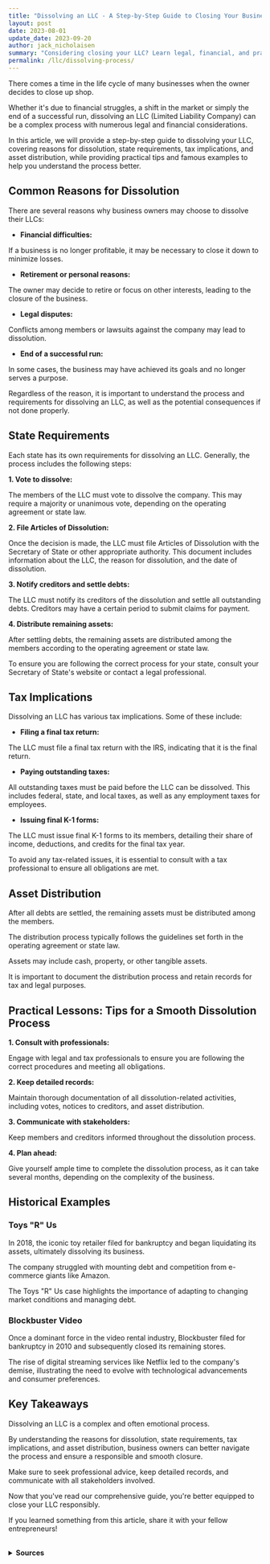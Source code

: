 ```yaml
---
title: "Dissolving an LLC - A Step-by-Step Guide to Closing Your Business"
layout: post
date: 2023-08-01
update_date: 2023-09-20
author: jack_nicholaisen
summary: "Considering closing your LLC? Learn legal, financial, and practical tips for dissolving it in our comprehensive guide. Dive in now!"
permalink: /llc/dissolving-process/
---
```


There comes a time in the life cycle of many businesses when the owner decides to close up shop. 

Whether it's due to financial struggles, a shift in the market or simply the end of a successful run, dissolving an LLC (Limited Liability Company) can be a complex process with numerous legal and financial considerations.

In this article, we will provide a step-by-step guide to dissolving your LLC, covering reasons for dissolution, state requirements, tax implications, and asset distribution, while providing practical tips and famous examples to help you understand the process better.

## Common Reasons for Dissolution

There are several reasons why business owners may choose to dissolve their LLCs:

-   **Financial difficulties:** 

If a business is no longer profitable, it may be necessary to close it down to minimize losses.

-   **Retirement or personal reasons:** 

The owner may decide to retire or focus on other interests, leading to the closure of the business.

-   **Legal disputes:** 

Conflicts among members or lawsuits against the company may lead to dissolution.

-   **End of a successful run:** 

In some cases, the business may have achieved its goals and no longer serves a purpose.

Regardless of the reason, it is important to understand the process and requirements for dissolving an LLC, as well as the potential consequences if not done properly.

## State Requirements

Each state has its own requirements for dissolving an LLC. Generally, the process includes the following steps:

**1.  Vote to dissolve:** 

The members of the LLC must vote to dissolve the company. This may require a majority or unanimous vote, depending on the operating agreement or state law.

**2.  File Articles of Dissolution:** 

Once the decision is made, the LLC must file Articles of Dissolution with the Secretary of State or other appropriate authority. This document includes information about the LLC, the reason for dissolution, and the date of dissolution.

**3.  Notify creditors and settle debts:** 

The LLC must notify its creditors of the dissolution and settle all outstanding debts. Creditors may have a certain period to submit claims for payment.

**4.  Distribute remaining assets:** 

After settling debts, the remaining assets are distributed among the members according to the operating agreement or state law.

To ensure you are following the correct process for your state, consult your Secretary of State's website or contact a legal professional.

## Tax Implications

Dissolving an LLC has various tax implications. Some of these include:

-   **Filing a final tax return:** 

The LLC must file a final tax return with the IRS, indicating that it is the final return.

-   **Paying outstanding taxes:** 

All outstanding taxes must be paid before the LLC can be dissolved. This includes federal, state, and local taxes, as well as any employment taxes for employees.

-   **Issuing final K-1 forms:** 

The LLC must issue final K-1 forms to its members, detailing their share of income, deductions, and credits for the final tax year.

To avoid any tax-related issues, it is essential to consult with a tax professional to ensure all obligations are met.

## Asset Distribution

After all debts are settled, the remaining assets must be distributed among the members. 

The distribution process typically follows the guidelines set forth in the operating agreement or state law. 

Assets may include cash, property, or other tangible assets. 

It is important to document the distribution process and retain records for tax and legal purposes.

## Practical Lessons: Tips for a Smooth Dissolution Process

**1.  Consult with professionals:** 

Engage with legal and tax professionals to ensure you are following the correct procedures and meeting all obligations.

**2.  Keep detailed records:** 

Maintain thorough documentation of all dissolution-related activities, including votes, notices to creditors, and asset distribution.

**3.  Communicate with stakeholders:** 

Keep members and creditors informed throughout the dissolution process.

**4.  Plan ahead:** 

Give yourself ample time to complete the dissolution process, as it can take several months, depending on the complexity of the business.

## Historical Examples

### Toys "R" Us

In 2018, the iconic toy retailer filed for bankruptcy and began liquidating its assets, ultimately dissolving its business. 

The company struggled with mounting debt and competition from e-commerce giants like Amazon. 

The Toys "R" Us case highlights the importance of adapting to changing market conditions and managing debt.

### Blockbuster Video

Once a dominant force in the video rental industry, Blockbuster filed for bankruptcy in 2010 and subsequently closed its remaining stores. 

The rise of digital streaming services like Netflix led to the company's demise, illustrating the need to evolve with technological advancements and consumer preferences.

## Key Takeaways

Dissolving an LLC is a complex and often emotional process.

By understanding the reasons for dissolution, state requirements, tax implications, and asset distribution, business owners can better navigate the process and ensure a responsible and smooth closure.

Make sure to seek professional advice, keep detailed records, and communicate with all stakeholders involved.

Now that you've read our comprehensive guide, you're better equipped to close your LLC responsibly.

If you learned something from this article, share it with your fellow entrepreneurs!

<br>
<details>
<summary><b>Sources</b></summary>
<br>
<ul>
    <li><a href="https://www.irs.gov/businesses/small-businesses-self-employed/closing-a-business">IRS: Closing a Business</a></li>
    <li><a href="https://www.nolo.com/legal-encyclopedia/how-to-dissolve-llc.html">NOLO: How to Dissolve an LLC</a></li>
    <li><a href="https://www.sba.gov/business-guide/manage-your-business/close-or-sell-your-business">U.S. Small Business Administration: Closing Your Business</a></li>
    <li><a href="https://www.forbes.com/sites/adamhartung/2018/03/22/how-bad-decisions-brought-toys-r-us-to-its-demise/?sh=1e61b6b84f5a">Forbes: The Fall of Toys 'R' Us</a></li>
    <li><a href="https://www.cnbc.com/2017/08/04/blockbusters-rise-and-fall-the-inside-story.html">CNBC: Blockbuster's rise and fall</a></li>
</ul>
</details>



